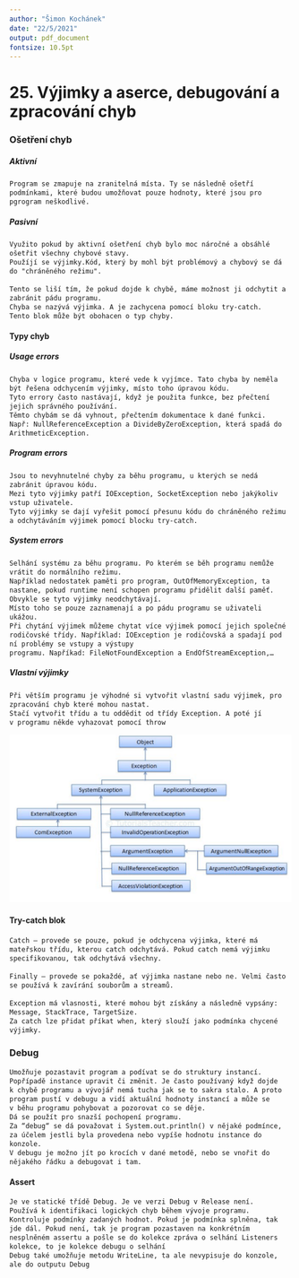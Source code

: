 ```yaml
---
author: "Šimon Kochánek"
date: "22/5/2021"
output: pdf_document
fontsize: 10.5pt
---
```


<style type="text/css">
  body{
    font-size: 10.5pt;
  }
</style>

# 25. Výjimky a aserce, debugování a zpracování chyb

### Ošetření chyb

##### Aktivní

    Program se zmapuje na zranitelná místa. Ty se následně ošetří podmínkami, které budou umožňovat pouze hodnoty, které jsou pro pgrogram neškodlivé.

##### Pasivní

    Využito pokud by aktivní ošetření chyb bylo moc náročné a obsáhlé ošetřit všechny chybové stavy.
    Použíjí se výjimky.Kód, který by mohl být problémový a chybový se dá do "chráněného režimu".

    Tento se liší tím, že pokud dojde k chybě, máme možnost ji odchytit a zabránit pádu programu.
    Chyba se nazývá výjimka. A je zachycena pomocí bloku try-catch.
    Tento blok může být obohacen o typ chyby.

#### Typy chyb

##### Usage errors

    Chyba v logice programu, které vede k vyjímce. Tato chyba by neměla být řešena odchycením výjimky, místo toho úpravou kódu.
    Tyto errory často nastávají, když je použita funkce, bez přečtení jejich správného používání.
    Těmto chybám se dá vyhnout, přečtením dokumentace k dané funkci. 
    Např: NullReferenceException a DivideByZeroException, která spadá do ArithmeticException.   

##### Program errors

    Jsou to nevyhnutelné chyby za běhu programu, u kterých se nedá zabránit úpravou kódu.
    Mezi tyto výjimky patří IOException, SocketException nebo jakýkoliv vstup uživatele.
    Tyto výjimky se dají vyřešit pomocí přesunu kódu do chráněného režimu a odchytáváním výjimek pomocí blocku try-catch.

##### System errors

    Selhání systému za běhu programu. Po kterém se běh programu nemůže vrátit do normálního režimu.
    Například nedostatek paměti pro program, OutOfMemoryException, ta nastane, pokud runtime není schopen programu přidělit další paměť. Obvykle se tyto výjimky neodchytávají.
    Místo toho se pouze zaznamenají a po pádu programu se uživateli ukážou.
    Při chytání výjimek můžeme chytat více výjimek pomocí jejich společné rodičovské třídy. Například: IOException je rodičovská a spadají pod ní problémy se vstupy a výstupy 
    programu. Napříkad: FileNotFoundException a EndOfStreamException,…

##### Vlastní výjimky

    Při větším programu je výhodné si vytvořit vlastní sadu výjimek, pro zpracování chyb které mohou nastat. 
    Stačí vytvořit třídu a tu oddědit od třídy Exception. A poté jí v programu někde vyhazovat pomocí throw

![](images/SystemErrors.png)

#### Try-catch blok

    Catch – provede se pouze, pokud je odchycena výjimka, které má mateřskou třídu, kterou catch odchytává. Pokud catch nemá výjimku specifikovanou, tak odchytává všechny.

    Finally – provede se pokaždé, ať výjimka nastane nebo ne. Velmi často se používá k zavírání souborům a streamů.

    Exception má vlasnosti, které mohou být získány a následně vypsány: Message, StackTrace, TargetSize.
    Za catch lze přidat příkat when, který slouží jako podmínka chycené výjimky.

### Debug

    Umožňuje pozastavit program a podívat se do struktury instancí. Popřípadě instance upravit či změnit. Je často používaný když dojde k chybě programu a vývojář nemá tucha jak se to sakra stalo. A proto program pustí v debugu a vidí aktuální hodnoty instancí a může se v běhu programu pohybovat a pozorovat co se děje.
    Dá se použít pro snazší pochopení programu.
    Za “debug“ se dá považovat i System.out.println() v nějaké podmínce, za účelem jestli byla provedena nebo vypíše hodnotu instance do konzole.
    V debugu je možno jít po krocích v dané metodě, nebo se vnořit do nějakého řádku a debugovat i tam.

#### Assert

    Je ve statické třídě Debug. Je ve verzi Debug v Release není.
    Používá k identifikaci logických chyb během vývoje programu.
    Kontroluje podmínky zadaných hodnot. Pokud je podmínka splněna, tak jde dál. Pokud není, tak je program pozastaven na konkrétním nesplněném assertu a pošle se do kolekce zpráva o selhání Listeners kolekce, to je kolekce debugu o selhání
    Debug také umožňuje metodu WriteLine, ta ale nevypisuje do konzole, ale do outputu Debug

